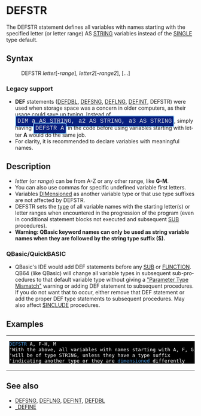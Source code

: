 <style>pre.codeide, pre.outputfixed, .outputcrt0 { background-color: #000 !important; color: #FFF !important; }</style><!DOCTYPE html>
<html class="client-nojs" dir="ltr" lang="en">
<head>
<title>DEFSTR - QB64 Phoenix Edition Wiki</title>
</head>
<body class="mediawiki ltr sitedir-ltr mw-hide-empty-elt ns-0 ns-subject page-DEFSTR rootpage-DEFSTR skin-vector action-view skin-vector-legacy vector-feature-language-in-header-enabled vector-feature-language-in-main-page-header-disabled vector-feature-language-alert-in-sidebar-disabled vector-feature-sticky-header-disabled vector-feature-sticky-header-edit-disabled vector-feature-table-of-contents-disabled vector-feature-visual-enhancement-next-disabled">
<div class="mw-body" id="content" role="main">
<a id="top"></a>
<h1 class="firstHeading mw-first-heading" id="firstHeading"><span class="mw-page-title-main">DEFSTR</span></h1>
<div class="vector-body" id="bodyContent">
<div class="mw-body-content mw-content-ltr" dir="ltr" id="mw-content-text" lang="en"><div class="mw-parser-output"><p>The <a class="mw-selflink selflink">DEFSTR</a> statement defines all variables with names starting with the specified letter (or letter range) AS <a href="STRING" title="STRING">STRING</a> variables instead of the <a href="SINGLE" title="SINGLE">SINGLE</a> type default.
</p>
<h2><span class="mw-headline" id="Syntax">Syntax</span></h2>
<dl><dd><a class="mw-selflink selflink">DEFSTR</a> <i>letter</i>[-<i>range</i>], <i>letter2</i>[-<i>range2</i>], [...]</dd></dl>
<h3><span class="mw-headline" id="Legacy_support">Legacy support</span></h3>
<ul><li><b>DEF</b> statements (<a href="DEFDBL" title="DEFDBL">DEFDBL</a>, <a href="DEFSNG" title="DEFSNG">DEFSNG</a>, <a href="DEFLNG" title="DEFLNG">DEFLNG</a>, <a href="DEFINT" title="DEFINT">DEFINT</a>, <a class="mw-selflink selflink">DEFSTR</a>) were used when storage space was a concern in older computers, as their usage could save up typing. Instead of <span style="border: 2px solid #87cefa; border-radius: 4px; padding: 4px; font-family: Courier New, monospace, Courier; font-size: 16px; white-space: nowrap; background: #082080; color: #e2e2e2;">DIM a AS STRING, a2 AS STRING, a3 AS STRING</span>, simply having <span style="border: 2px solid #87cefa; border-radius: 4px; padding: 4px; font-family: Courier New, monospace, Courier; font-size: 16px; white-space: nowrap; background: #082080; color: #e2e2e2;">DEFSTR A</span> in the code before using variables starting with letter <b>A</b> would do the same job.</li>
<li>For clarity, it is recommended to declare variables with meaningful names.</li></ul>
<p>
</p>
<h2><span class="mw-headline" id="Description">Description</span></h2>
<ul><li><i>letter</i> (or <i>range</i>) can be from A-Z or any other range, like <b>G-M</b>.</li>
<li>You can also use commas for specific undefined variable first letters.</li>
<li>Variables <a href="DIM" title="DIM">DIMensioned</a> as another variable type or that use type suffixes are not affected by <a class="mw-selflink selflink">DEFSTR</a>.</li>
<li><a class="mw-selflink selflink">DEFSTR</a> sets the <a href="Variable_Types" title="Variable Types">type</a> of all variable names with the starting letter(s) or letter ranges when encountered in the progression of the program (even in conditional statement blocks not executed and subsequent <a href="SUB" title="SUB">SUB</a> procedures).</li>
<li><b>Warning: QBasic keyword names can only be used as string variable names when they are followed by the string type suffix ($).</b></li></ul>
<h3><span id="QBasic.2FQuickBASIC"></span><span class="mw-headline" id="QBasic/QuickBASIC">QBasic/QuickBASIC</span></h3>
<ul><li>QBasic's IDE would add DEF statements before any <a href="SUB" title="SUB">SUB</a> or <a href="FUNCTION" title="FUNCTION">FUNCTION</a>. QB64 (like QBasic) will change all variable types in subsequent sub-procedures to that default variable type without giving a <a href="ERROR_Codes" title="ERROR Codes">"Parameter Type Mismatch"</a> warning or adding DEF statement to subsequent procedures. If you do not want that to occur, either remove that DEF statement or add the proper DEF type statements to subsequent procedures. May also affect <a href="$INCLUDE" title="$INCLUDE">$INCLUDE</a> procedures.</li></ul>
<p>
</p>
<h2><span class="mw-headline" id="Examples">Examples</span></h2>
<table cellpadding="15px" width="100%">
<tbody><tr>
<td><pre class="codeide"><a class="mw-selflink selflink"><span style="color:#4593D8;">DEFSTR</span></a> A, F-H, M
'With the above, all variables with names starting with A, F, G, H and M
'will be of type STRING, unless they have a type suffix
'indicating another type or they are <a href="DIM" title="DIM"><span style="color:#4593D8;">dimensioned</span></a> differently
</pre>
</td></tr></tbody></table>
<p>
</p>
<h2><span class="mw-headline" id="See_also">See also</span></h2>
<ul><li><a href="DEFSNG" title="DEFSNG">DEFSNG</a>, <a href="DEFLNG" title="DEFLNG">DEFLNG</a>, <a href="DEFINT" title="DEFINT">DEFINT</a>, <a href="DEFDBL" title="DEFDBL">DEFDBL</a></li>
<li><a href="DEFINE" title="DEFINE">_DEFINE</a></li></ul>
<p>
</p>
<!-- 
NewPP limit report
Cached time: 20240714192417
Cache expiry: 86400
Reduced expiry: false
Complications: [show‐toc]
CPU time usage: 0.028 seconds
Real time usage: 0.051 seconds
Preprocessor visited node count: 109/1000000
Post‐expand include size: 1223/2097152 bytes
Template argument size: 61/2097152 bytes
Highest expansion depth: 3/100
Expensive parser function count: 0/100
Unstrip recursion depth: 0/20
Unstrip post‐expand size: 0/5000000 bytes
-->
<!--
Transclusion expansion time report (%,ms,calls,template)
100.00%   38.206      1 -total
 20.95%    8.003      1 Template:CodeStart
 15.11%    5.773      2 Template:Cl
 10.64%    4.066      2 Template:InlineCodeEnd
 10.57%    4.039      1 Template:CodeEnd
  6.97%    2.662      1 Template:PageSeeAlso
  6.46%    2.470      1 Template:PageNavigation
  6.04%    2.308      6 Template:Parameter
  5.88%    2.246      1 Template:PageSyntax
  4.53%    1.729      2 Template:InlineCode
-->
<!-- Saved in parser cache with key qb64pnix_mw19894-mwmb_:pcache:idhash:458-0!canonical and timestamp 20240714192417 and revision id 8707.
 -->
</div>
</div>
</div>
</div>
</body>
</html>